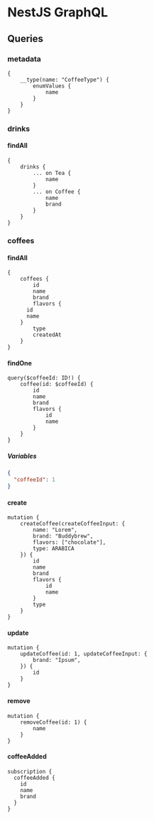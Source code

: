 # NestJS GraphQL

## Queries

### metadata

```gql
{
	__type(name: "CoffeeType") {
		enumValues {
			name
		}
	}
}
```

### drinks

#### findAll

```gql
{
	drinks {
		... on Tea {
			name
		}
		... on Coffee {
			name
			brand
		}
	}
}
```

### coffees

#### findAll

```gql
{
	coffees {
		id
		name
		brand
		flavors {
      id
      name
    }
		type
		createdAt
	}
}
```

#### findOne

```gql
query($coffeeId: ID!) {
	coffee(id: $coffeeId) {
		id
		name
		brand
		flavors {
			id
			name
		}
	}
}
```

##### Variables
```json
{
  "coffeeId": 1
}
```

#### create

```gql
mutation {
	createCoffee(createCoffeeInput: {
		name: "Lorem",
		brand: "Buddybrew",
		flavors: ["chocolate"],
		type: ARABICA
	}) {
		id
		name
		brand
		flavors {
			id
			name
		}
		type
	}
}
```

#### update

```gql
mutation {
	updateCoffee(id: 1, updateCoffeeInput: {
		brand: "Ipsum",
	}) {
		id
	}
}
```

#### remove

```gql
mutation {
	removeCoffee(id: 1) {
		name
	}
}
```

#### coffeeAdded

```gql
subscription {
  coffeeAdded {
    id
    name
    brand
  }
}
```
